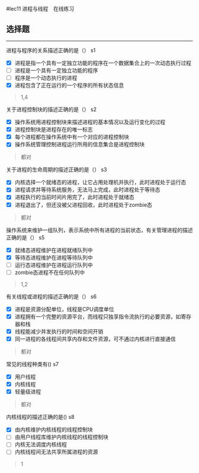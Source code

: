 #lec11 进程与线程　在线练习
## 选择题

---


进程与程序的关系描述正确的是（）  s1

- [x] 进程是指一个具有一定独立功能的程序在一个数据集合上的一次动态执行过程
- [ ] 进程是一个具有一定独立功能的程序
- [ ] 程序是一个动态执行的进程
- [x] 进程包含了正在运行的一个程序的所有状态信息

> 1,4


关于进程控制块的描述正确的是（） s2

- [x] 操作系统用进程控制块来描述进程的基本情况以及运行变化的过程
- [x] 进程控制块是进程存在的唯一标志
- [x] 每个进程都在操作系统中有一个对应的进程控制块
- [x] 操作系统管理控制进程运行所用的信息集合是进程控制块

> 都对



关于进程的生命周期的描述正确的是（） s3

- [x] 内核选择一个就绪态的进程，让它占用处理机并执行，此时进程处于运行态
- [x] 进程请求并等待系统服务，无法马上完成，此时进程处于等待态
- [x] 进程执行的当前时间片用完了，此时进程处于就绪态
- [x] 进程退出了，但还没被父进程回收，此时进程处于zombie态

> 都对


操作系统来维护一组队列，表示系统中所有进程的当前状态，有关管理进程的描述正确的是（） s5

- [x] 就绪态进程维护在进程就绪队列中
- [x] 等待态进程维护在进程等待队列中
- [ ] 运行态进程维护在进程运行队列中
- [ ] zombie态进程不在任何队列中

> 1,2

有关线程或进程的描述正确的是（） s6

- [x] 进程是资源分配单位，线程是CPU调度单位
- [x] 进程拥有一个完整的资源平台，而线程只独享指令流执行的必要资源，如寄存器和栈
- [x] 线程能减少并发执行的时间和空间开销
- [x] 同一进程的各线程间共享内存和文件资源，可不通过内核进行直接通信

> 都对

常见的线程种类有() s7

- [x] 用户线程
- [x] 内核线程
- [x] 轻量级进程

> 都对



内核线程的描述正确的是() s8
- [x] 由内核维护内核线程的线程控制块
- [ ] 由用户线程库维护内核线程的线程控制块
- [ ] 内核无法调度内核线程
- [ ] 内核线程间无法共享所属进程的资源

> 1


















